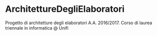 # ArchitettureDegliElaboratori
Progetto di architetture degli elaboratori A.A. 2016/2017. Corso di laurea triennale in informatica @ Unifi
